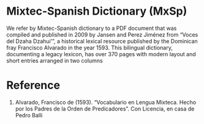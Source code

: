 # Mixtec-Spanish Dictionary (MxSp)

We refer by Mixtec-Spanish dictionary to a PDF document that was compiled and published in 2009 by Jansen and Perez Jiménez from “Voces del Dzaha Dzahui’”, a historical lexical resource published by the Dominican fray Francisco Alvarado in the year 1593. This bilingual dictionary, documenting a legacy lexicon, has over 370 pages with modern layout and short entries arranged in two columns 

# Reference
1. Alvarado, Francisco de (1593). “Vocabulario en Lengua Mixteca. Hecho por los Padres de la Orden de Predicadores”. Con Licencia, en casa de Pedro Balli